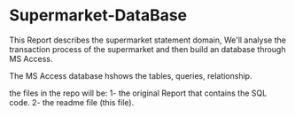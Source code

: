 # Supermarket-DataBase

This Report describes the supermarket statement domain, We'll analyse the transaction process of the supermarket and then build an database through MS Access.

The MS Access database hshows the tables, queries, relationship.

the files in the repo will be: 1- the original Report that contains the SQL code. 2- the readme file (this file).
